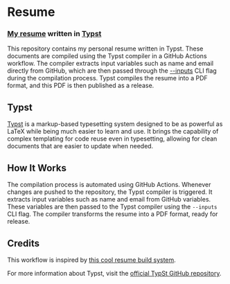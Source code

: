 # Resume

### [My resume](https://github.com/jLevere/resume/releases/latest/download/resume.pdf) written in [Typst](https://github.com/typst/typst)


This repository contains my personal resume written in Typst. These documents are compiled using the Typst compiler in a GitHub Actions workflow. The compiler extracts input variables such as name and email directly from GitHub, which are then passed through the [--inputs](https://typst.app/docs/reference/foundations/sys/) CLI flag during the compilation process. Typst compiles the resume into a PDF format, and this PDF is then published as a release.


## Typst

[Typst](https://github.com/typst/typst) is a markup-based typesetting system designed to be as powerful as LaTeX while being much easier to learn and use.
It brings the capability of complex templating for code reuse even in typesetting, allowing for clean documents that are easier to update when needed.

## How It Works

The compilation process is automated using GitHub Actions. Whenever changes are pushed to the repository, the Typst compiler is triggered. It extracts input variables such as name and email from GitHub variables. These variables are then passed to the Typst compiler using the `--inputs` CLI flag. The compiler transforms the resume into a PDF format, ready for release.


## Credits

This workflow is inspired by [this cool resume build system](https://github.com/mbund/resume).

For more information about Typst, visit the [official TypSt GitHub repository](https://github.com/typst/typst).




